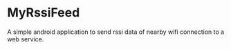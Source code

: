 # MyRssiFeed
A simple android application to send rssi data of nearby wifi connection to a web service.
